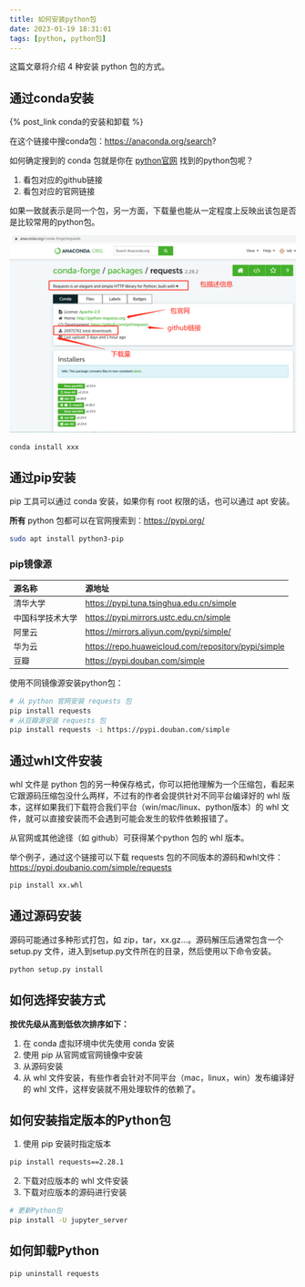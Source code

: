 ```yaml
---
title: 如何安装python包
date: 2023-01-19 18:31:01
tags: [python, python包]
---
```


这篇文章将介绍 4 种安装 python 包的方式。

<!--more-->

## 通过conda安装

{% post_link conda的安装和卸载 %}

在这个链接中搜conda包：https://anaconda.org/search?

如何确定搜到的 conda 包就是你在 [python官网](https://pypi.org) 找到的python包呢？

1. 看包对应的github链接
2. 看包对应的官网链接

如果一致就表示是同一个包，另一方面，下载量也能从一定程度上反映出该包是否是比较常用的python包。

![image-20230119195518538](如何安装python包/image-20230119195518538.png)

```bash
conda install xxx
```

## 通过pip安装

pip 工具可以通过 conda 安装，如果你有 root 权限的话，也可以通过 apt 安装。

**所有** python 包都可以在官网搜索到：https://pypi.org/

```bash
sudo apt install python3-pip
```

### pip镜像源

| 源名称           | 源地址                                              |
| :--------------- | :-------------------------------------------------- |
| 清华大学         | https://pypi.tuna.tsinghua.edu.cn/simple            |
| 中国科学技术大学 | https://pypi.mirrors.ustc.edu.cn/simple             |
| 阿里云           | https://mirrors.aliyun.com/pypi/simple/             |
| 华为云           | https://repo.huaweicloud.com/repository/pypi/simple |
| 豆瓣             | https://pypi.douban.com/simple                      |

使用不同镜像源安装python包：

```bash
# 从 python 官网安装 requests 包
pip install requests
# 从豆瓣源安装 requests 包
pip install requests -i https://pypi.douban.com/simple
```

## 通过whl文件安装

whl 文件是 python 包的另一种保存格式，你可以把他理解为一个压缩包，看起来它跟源码压缩包没什么两样，不过有的作者会提供针对不同平台编译好的 whl 版本，这样如果我们下载符合我们平台（win/mac/linux、python版本）的 whl 文件，就可以直接安装而不会遇到可能会发生的软件依赖报错了。

从官网或其他途径（如 github）可获得某个python 包的 whl 版本。

举个例子，通过这个链接可以下载 requests 包的不同版本的源码和whl文件：https://pypi.doubanio.com/simple/requests

```bash
pip install xx.whl
```

## 通过源码安装

源码可能通过多种形式打包，如 zip，tar，xx.gz...。源码解压后通常包含一个 setup.py 文件，进入到setup.py文件所在的目录，然后使用以下命令安装。

```bash
python setup.py install
```

## 如何选择安装方式

**按优先级从高到低依次排序如下：**

1. 在 conda 虚拟环境中优先使用 conda 安装
2. 使用 pip 从官网或官网镜像中安装
3. 从源码安装
4. 从 whl 文件安装，有些作者会针对不同平台（mac，linux，win）发布编译好的 whl 文件，这样安装就不用处理软件的依赖了。

## 如何安装指定版本的Python包

1. 使用 pip 安装时指定版本

```bash
pip install requests==2.28.1
```

2. 下载对应版本的 whl 文件安装
3. 下载对应版本的源码进行安装

```bash
# 更新Python包
pip install -U jupyter_server
```

## 如何卸载Python

```bash
pip uninstall requests
```



